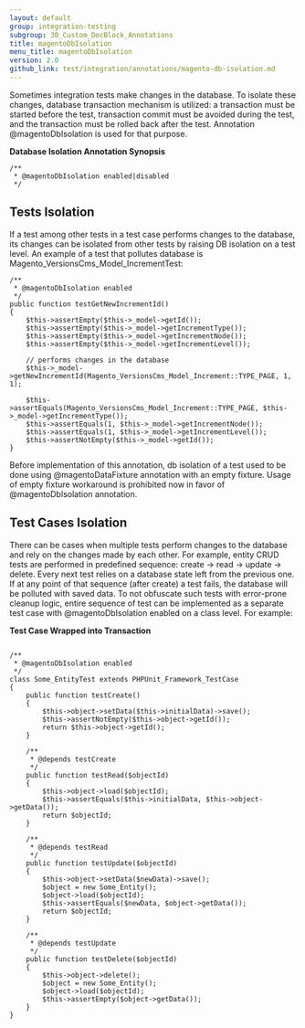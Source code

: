 ```yaml
---
layout: default
group: integration-testing
subgroup: 30_Custom_DocBlock_Annotations
title: magentoDbIsolation
menu_title: magentoDbIsolation
version: 2.0
github_link: test/integration/annotations/magento-db-isolation.md
---
```


Sometimes integration tests make changes in the database. To isolate these changes, database transaction mechanism is utilized: a transaction must be started before the test, transaction commit must be avoided during the test, and the transaction must be rolled back after the test. Annotation @magentoDbIsolation is used for that purpose.


**Database Isolation Annotation Synopsis**

``` php?start_inline=1
/**
 * @magentoDbIsolation enabled|disabled
 */
```

## Tests Isolation

If a test among other tests in a test case performs changes to the database, its changes can be isolated from other tests by raising DB isolation on a test level. An example of a test that pollutes database is Magento_VersionsCms_Model_IncrementTest:

``` php?start_inline=1
/**
 * @magentoDbIsolation enabled
 */
public function testGetNewIncrementId()
{
    $this->assertEmpty($this->_model->getId());
    $this->assertEmpty($this->_model->getIncrementType());
    $this->assertEmpty($this->_model->getIncrementNode());
    $this->assertEmpty($this->_model->getIncrementLevel());
 
    // performs changes in the database
    $this->_model->getNewIncrementId(Magento_VersionsCms_Model_Increment::TYPE_PAGE, 1, 1);
 
    $this->assertEquals(Magento_VersionsCms_Model_Increment::TYPE_PAGE, $this->_model->getIncrementType());
    $this->assertEquals(1, $this->_model->getIncrementNode());
    $this->assertEquals(1, $this->_model->getIncrementLevel());
    $this->assertNotEmpty($this->_model->getId());
}
```

<div class="bs-callout bs-callout-warning" markdown="1">
Before implementation of this annotation, db isolation of a test used to be done using @magentoDataFixture annotation with an empty fixture.
Usage of empty fixture workaround is prohibited now in favor of @magentoDbIsolation annotation.
</div>

## Test Cases Isolation

There can be cases when multiple tests perform changes to the database and rely on the changes made by each other. For example, entity CRUD tests are performed in predefined sequence: create -> read -> update -> delete. Every next test relies on a database state left from the previous one. If at any point of that sequence (after create) a test fails, the database will be polluted with saved data. To not obfuscate such tests with error-prone cleanup logic, entire sequence of test can be implemented as a separate test case with @magentoDbIsolation enabled on a class level. For example:

**Test Case Wrapped into Transaction**

``` php?start_inline=1

/**
 * @magentoDbIsolation enabled
 */
class Some_EntityTest extends PHPUnit_Framework_TestCase
{
    public function testCreate()
    {
        $this->object->setData($this->initialData)->save();
        $this->assertNotEmpty($this->object->getId());
        return $this->object->getId();
    }
 
    /**
     * @depends testCreate
     */
    public function testRead($objectId)
    {
        $this->object->load($objectId);
        $this->assertEquals($this->initialData, $this->object->getData());
        return $objectId;
    }
 
    /**
     * @depends testRead
     */
    public function testUpdate($objectId)
    {
        $this->object->setData($newData)->save();
        $object = new Some_Entity();
        $object->load($objectId);
        $this->assertEquals($newData, $object->getData());
        return $objectId;
    }
 
    /**
     * @depends testUpdate
     */
    public function testDelete($objectId)
    {
        $this->object->delete();
        $object = new Some_Entity();
        $object->load($objectId);
        $this->assertEmpty($object->getData());
    }
}

```